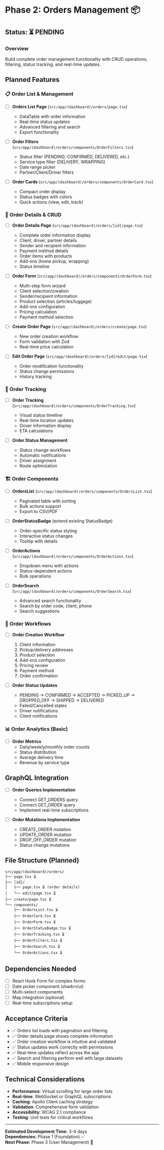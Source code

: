 # Phase 2: Orders Management 📦

## Status: ⏳ PENDING

### Overview
Build complete order management functionality with CRUD operations, filtering, status tracking, and real-time updates.

## Planned Features

### 📋 Order List & Management
- [ ] **Orders List Page** (`src/app/(dashboard)/orders/page.tsx`)
  - DataTable with order information
  - Real-time status updates
  - Advanced filtering and search
  - Export functionality
  
- [ ] **Order Filters** (`src/app/(dashboard)/orders/components/OrderFilters.tsx`)
  - Status filter (PENDING, CONFIRMED, DELIVERED, etc.)
  - Service type filter (DELIVERY, WRAPPING)
  - Date range picker
  - Partner/Client/Driver filters
  
- [ ] **Order Cards** (`src/app/(dashboard)/orders/components/OrderCard.tsx`)
  - Compact order display
  - Status badges with colors
  - Quick actions (view, edit, track)

### 📄 Order Details & CRUD
- [ ] **Order Details Page** (`src/app/(dashboard)/orders/[id]/page.tsx`)
  - Complete order information display
  - Client, driver, partner details
  - Sender and recipient information
  - Payment method details
  - Order items with products
  - Add-ons (home pickup, wrapping)
  - Status timeline
  
- [ ] **Order Form** (`src/app/(dashboard)/orders/components/OrderForm.tsx`)
  - Multi-step form wizard
  - Client selection/creation
  - Sender/recipient information
  - Product selection (articles/luggage)
  - Add-ons configuration
  - Pricing calculation
  - Payment method selection
  
- [ ] **Create Order Page** (`src/app/(dashboard)/orders/create/page.tsx`)
  - New order creation workflow
  - Form validation with Zod
  - Real-time price calculation
  
- [ ] **Edit Order Page** (`src/app/(dashboard)/orders/[id]/edit/page.tsx`)
  - Order modification functionality
  - Status change permissions
  - History tracking

### 📍 Order Tracking
- [ ] **Order Tracking** (`src/app/(dashboard)/orders/components/OrderTracking.tsx`)
  - Visual status timeline
  - Real-time location updates
  - Driver information display
  - ETA calculations
  
- [ ] **Order Status Management**
  - Status change workflows
  - Automatic notifications
  - Driver assignment
  - Route optimization

### 🏗️ Order Components
- [ ] **OrdersList** (`src/app/(dashboard)/orders/components/OrdersList.tsx`)
  - Paginated table with sorting
  - Bulk actions support
  - Export to CSV/PDF
  
- [ ] **OrderStatusBadge** (extend existing StatusBadge)
  - Order-specific status styling
  - Interactive status changes
  - Tooltip with details
  
- [ ] **OrderActions** (`src/app/(dashboard)/orders/components/OrderActions.tsx`)
  - Dropdown menu with actions
  - Status-dependent actions
  - Bulk operations
  
- [ ] **OrderSearch** (`src/app/(dashboard)/orders/components/OrderSearch.tsx`)
  - Advanced search functionality
  - Search by order code, client, phone
  - Search suggestions

### 🔄 Order Workflows
- [ ] **Order Creation Workflow**
  1. Client information
  2. Pickup/delivery addresses
  3. Product selection
  4. Add-ons configuration
  5. Pricing review
  6. Payment method
  7. Order confirmation
  
- [ ] **Order Status Updates**
  - PENDING → CONFIRMED → ACCEPTED → PICKED_UP → DROPPED_OFF → SHIPPED → DELIVERED
  - Failed/Cancelled states
  - Driver notifications
  - Client notifications

### 📊 Order Analytics (Basic)
- [ ] **Order Metrics**
  - Daily/weekly/monthly order counts
  - Status distribution
  - Average delivery time
  - Revenue by service type

## GraphQL Integration
- [ ] **Order Queries Implementation**
  - Connect GET_ORDERS query
  - Connect GET_ORDER query
  - Implement real-time subscriptions
  
- [ ] **Order Mutations Implementation**
  - CREATE_ORDER mutation
  - UPDATE_ORDER mutation  
  - DROP_OFF_ORDER mutation
  - Status change mutations

## File Structure (Planned)
```
src/app/(dashboard)/orders/
├── page.tsx ⏳
├── [id]/
│   ├── page.tsx ⏳ (order details)
│   └── edit/page.tsx ⏳
├── create/page.tsx ⏳
└── components/
    ├── OrdersList.tsx ⏳
    ├── OrderCard.tsx ⏳
    ├── OrderForm.tsx ⏳
    ├── OrderStatusBadge.tsx ⏳
    ├── OrderTracking.tsx ⏳
    ├── OrderFilters.tsx ⏳
    ├── OrderSearch.tsx ⏳
    └── OrderActions.tsx ⏳
```

## Dependencies Needed
- [ ] React Hook Form for complex forms
- [ ] Date picker component (shadcn/ui)
- [ ] Multi-select components
- [ ] Map integration (optional)
- [ ] Real-time subscriptions setup

## Acceptance Criteria
- ✅ Orders list loads with pagination and filtering
- ✅ Order details page shows complete information
- ✅ Order creation workflow is intuitive and validated
- ✅ Status updates work correctly with permissions
- ✅ Real-time updates reflect across the app
- ✅ Search and filtering perform well with large datasets
- ✅ Mobile responsive design

## Technical Considerations
- **Performance**: Virtual scrolling for large order lists
- **Real-time**: WebSocket or GraphQL subscriptions
- **Caching**: Apollo Client caching strategy
- **Validation**: Comprehensive form validation
- **Accessibility**: WCAG 2.1 compliance
- **Testing**: Unit tests for critical workflows

---

**Estimated Development Time:** 3-4 days  
**Dependencies:** Phase 1 (Foundation) ✅  
**Next Phase:** Phase 3 (User Management) 👥